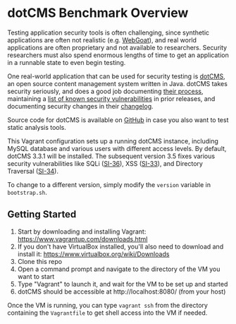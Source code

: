 # dotCMS Benchmark Overview
Testing application security  tools is often challenging, since synthetic applications are often not realistic (e.g. [WebGoat](https://www.owasp.org/index.php/Category:OWASP_WebGoat_Project)), and real world applications are often proprietary and not available to researchers. Security researchers must also spend enormous lengths of time to get an application in a runnable state to even begin testing. 

One real-world application that can be used for security testing is [dotCMS](http://dotcms.com), an open source content management system written in Java. dotCMS takes security seriously, and does a good job documenting [their process](https://dotcms.com/docs/latest/security-and-privacy), maintaining a [list of known security vulnerabilities](https://dotcms.com/security/known-issues.dot) in prior releases, and documenting security changes in their [changelog](https://dotcms.com/docs/latest/changelogs). 

Source code for dotCMS is available on [GitHub](https://github.com/dotCMS/core) in case you also want to test static analysis tools.

This Vagrant configuration sets up a running dotCMS instance, including MySQL database and various users with different access levels. By default, dotCMS 3.3.1 will be installed. The subsequent version 3.5 fixes various security vulnerabilities like SQLi ([SI-36](https://dotcms.com/security/SI-36)), XSS ([SI-33](https://dotcms.com/security/SI-33)), and Directory Traversal ([SI-34](https://dotcms.com/security/SI-34)).

To change to a different version, simply modify the `version` variable in `bootstrap.sh`.

## Getting Started

1. Start by downloading and installing Vagrant: https://www.vagrantup.com/downloads.html
2. If you don't have VirtualBox installed, you'll also need to download and install it: https://www.virtualbox.org/wiki/Downloads
3. Clone this repo
4. Open a command prompt and navigate to the directory of the VM you want to start
5. Type "Vagrant" to launch it, and wait for the VM to be set up and started
6. dotCMS should be accessible at http://localhost:8080/ (from your host)

Once the VM is running, you can type `vagrant ssh` from the directory containing the `Vagrantfile` to get shell access into the VM if needed.